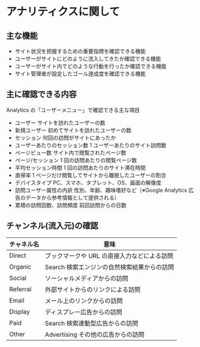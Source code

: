 # アナリティクスに関して

## 主な機能

- サイト状況を把握するための重要指標を確認できる機能
- ユーザーがサイトにどのように流入してきたか確認できる機能
- ユーザーがサイト内でどのような行動を行ったか確認できる機能
- サイト管理者が設定したゴール達成度を確認できる機能

## 主に確認できる内容

Analytics の「ユーザーメニュー」で確認できる主な項目

- ユーザー サイトを訪れたユーザーの数
- 新規ユーザー 初めてサイトを訪れたユーザーの数
- セッション 何回の訪問がサイトにあったか
- ユーザーあたりのセッション数 1 ユーザーあたりのサイト訪問数
- ページビュー数 サイト内で閲覧されたページ数
- ページ/セッション 1 回の訪問あたりの閲覧ページ数
- 平均セッション時間 1 回の訪問あたりのサイト滞在時間
- 直帰率 1 ページだけ閲覧してサイトから離脱したユーザーの割合
- デバイスタイプ PC、スマホ、タブレット、OS、画面の解像度
- 訪問ユーザー属性の内訳 性別、年齢、趣味嗜好など（※Google Analytics 広告のデータから参考情報として提供される）
- 累積の訪問回数、訪問頻度 前回訪問からの日数

## チャンネル(流入元)の確認

| チャネル名 | 意味                                        |
| ---------- | ------------------------------------------- |
| Direct     | ブックマークや URL の直接入力などによる訪問 |
| Organic    | Search 検索エンジンの自然検索結果からの訪問 |
| Social     | ソーシャルメディアからの訪問                |
| Referral   | 外部サイトからのリンクによる訪問            |
| Email      | メール上のリンクからの訪問                  |
| Display    | ディスプレー広告からの訪問                  |
| Paid       | Search 検索連動型広告からの訪問             |
| Other      | Advertising その他の広告からの訪問          |
